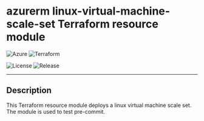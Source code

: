 # azurerm linux-virtual-machine-scale-set Terraform resource module

![Azure](https://img.shields.io/badge/azure-%230072C6.svg?style=for-the-badge&logo=microsoftazure&logoColor=white)
![Terraform](https://img.shields.io/badge/terraform-%235835CC.svg?style=for-the-badge&logo=terraform&logoColor=white)

![License](https://badgen.net/github/license/andreaskhvid/terraform-azurerm-linux-virtual-machine-scale-set/)
![Release](https://badgen.net/github/release/andreaskhvid/terraform-azurerm-linux-virtual-machine-scale-set/)

---

## Description

This Terraform resource module deploys a linux virtual machine scale set. The module is used to test pre-commit.
